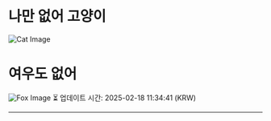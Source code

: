 
# 나만 없어 고양이

![Cat Image](https://cdn2.thecatapi.com/images/3l0.jpg)

# 여우도 없어
![Fox Image](https://randomfox.ca/images/95.jpg)
⏳ 업데이트 시간: 2025-02-18 11:34:41 (KRW)

---
